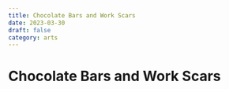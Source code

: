 ```yaml
---
title: Chocolate Bars and Work Scars
date: 2023-03-30
draft: false
category: arts
---
```

# Chocolate Bars and Work Scars
